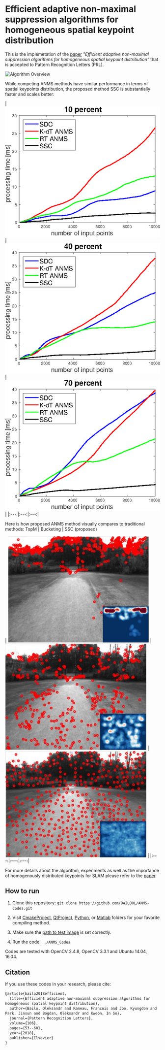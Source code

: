 # Efficient adaptive non-maximal suppression algorithms for homogeneous spatial keypoint distribution

This is the implemetation of the [paper](https://www.researchgate.net/publication/323388062_Efficient_adaptive_non-maximal_suppression_algorithms_for_homogeneous_spatial_keypoint_distribution) *"Efficient adaptive non-maximal suppression algorithms for homogeneous spatial keypoint distribution"* that is accepted to Pattern Recognition Letters (PRL).

![Algorithm Overview](https://github.com/BAILOOL/ANMS-Codes/blob/master/Images/algorithm_overview.png?raw=true?raw=true "Algorithm Overview")

While competing ANMS methods have similar performance in terms of spatial keypoints distribution, the proposed method SSC is substantially faster and scales better:

| ![Retrieve 10%](https://github.com/BAILOOL/ANMS-Codes/blob/master/Images/Time10.png?raw=true "Retrieve 10%") |
![Retrieve 40%](https://github.com/BAILOOL/ANMS-Codes/blob/master/Images/Time40.png?raw=true "Retrieve 40%") |
![Retrieve 70%](https://github.com/BAILOOL/ANMS-Codes/blob/master/Images/Time70.png?raw=true "Retrieve 70%") |
|:---:|:---:|:---:|

Here is how proposed ANMS method visually compares to traditional methods: TopM | Bucketing | SSC (proposed)

| ![TopM](https://github.com/BAILOOL/ANMS-Codes/blob/master/Images/TopM.png?raw=true "TopM") |
![Bucketing](https://github.com/BAILOOL/ANMS-Codes/blob/master/Images/Bucketing.png?raw=true "Bucketing") |
![SSC](https://github.com/BAILOOL/ANMS-Codes/blob/master/Images/SSC.png?raw=true "SSC") |
|:---:|:---:|:---:|

For more details about the algorithm, experiments as well as the importance of homogenously distributed keypoints for SLAM please refer to the [paper](https://www.researchgate.net/publication/323388062_Efficient_adaptive_non-maximal_suppression_algorithms_for_homogeneous_spatial_keypoint_distribution).

## How to run
1. Clone this repository: ``` git clone https://github.com/BAILOOL/ANMS-Codes.git ```
2. Visit [CmakeProject](https://github.com/BAILOOL/ANMS-Codes/tree/master/CmakeProject), [QtProject](https://github.com/BAILOOL/ANMS-Codes/tree/master/QtProject), [Python](https://github.com/BAILOOL/ANMS-Codes/tree/master/Python), or [Matlab](https://github.com/BAILOOL/ANMS-Codes/tree/master/Matlab) folders for your favorite compiling method.

3. Make sure the [path to test image](https://github.com/BAILOOL/ANMS-Codes/blob/d907ca805fcf1ea670ac75a9ea9b46446421e573/CmakeProject/source/main.cpp#L8) is set correctly.

4. Run the code: ``` ./ANMS_Codes```

Codes are tested with OpenCV 2.4.8, OpenCV 3.3.1 and Ubuntu 14.04, 16.04.

## Citation
If you use these codes in your research, please cite:
```
@article{bailo2018efficient,
  title={Efficient adaptive non-maximal suppression algorithms for homogeneous spatial keypoint distribution},
  author={Bailo, Oleksandr and Rameau, Francois and Joo, Kyungdon and Park, Jinsun and Bogdan, Oleksandr and Kweon, In So},
  journal={Pattern Recognition Letters},
  volume={106},
  pages={53--60},
  year={2018},
  publisher={Elsevier}
}
```
